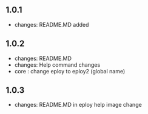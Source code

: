 ## 1.0.1

- changes: README.MD added

## 1.0.2

- changes: README.MD
- changes: Help command changes
- core : change eploy to eploy2 (global name)

## 1.0.3

- changes: README.MD in eploy help image change
